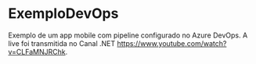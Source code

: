 # ExemploDevOps

Exemplo de um app mobile com pipeline configurado no Azure DevOps. A live foi transmitida no Canal .NET https://www.youtube.com/watch?v=CLFaMNJRChk.